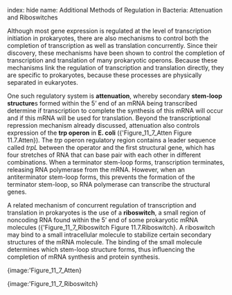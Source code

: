 index: hide
name: Additional Methods of Regulation in Bacteria: Attenuation and Riboswitches

Although most gene expression is regulated at the level of transcription initiation in prokaryotes, there are also mechanisms to control both the completion of transcription as well as translation concurrently. Since their discovery, these mechanisms have been shown to control the completion of transcription and translation of many prokaryotic operons. Because these mechanisms link the regulation of transcription and translation directly, they are specific to prokaryotes, because these processes are physically separated in eukaryotes.

One such regulatory system is  **attenuation**, whereby secondary  **stem-loop structure**s formed within the 5’ end of an mRNA being transcribed determine if transcription to complete the synthesis of this mRNA will occur and if this mRNA will be used for translation. Beyond the transcriptional repression mechanism already discussed, attenuation also controls expression of the  **trp operon** in  **E. coli** ({'Figure_11_7_Atten Figure 11.7.Atten}). The  *trp* operon regulatory region contains a leader sequence called  *trpL* between the operator and the first structural gene, which has four stretches of RNA that can base pair with each other in different combinations. When a terminator stem-loop forms, transcription terminates, releasing RNA polymerase from the mRNA. However, when an antiterminator stem-loop forms, this prevents the formation of the terminator stem-loop, so RNA polymerase can transcribe the structural genes.

A related mechanism of concurrent regulation of transcription and translation in prokaryotes is the use of a  **riboswitch**, a small region of noncoding RNA found within the 5’ end of some prokaryotic mRNA molecules ({'Figure_11_7_Riboswitch Figure 11.7.Riboswitch}. A riboswitch may bind to a small intracellular molecule to stabilize certain secondary structures of the mRNA molecule. The binding of the small molecule determines which stem-loop structure forms, thus influencing the completion of mRNA synthesis and protein synthesis.


{image:'Figure_11_7_Atten}
        


{image:'Figure_11_7_Riboswitch}
        
